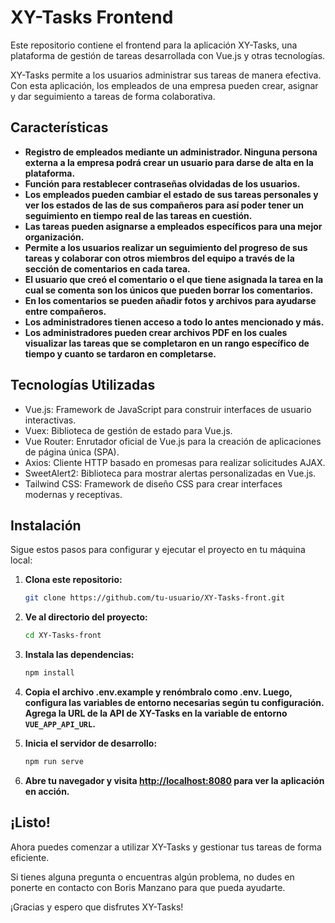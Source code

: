# XY-Tasks Frontend

Este repositorio contiene el frontend para la aplicación XY-Tasks, una plataforma de gestión de tareas desarrollada con Vue.js y otras tecnologías.

XY-Tasks permite a los usuarios administrar sus tareas de manera efectiva. Con esta aplicación, los empleados de una empresa pueden crear, asignar y dar seguimiento a tareas de forma colaborativa.

## Características

- **Registro de empleados mediante un administrador. Ninguna persona externa a la empresa podrá crear un usuario para darse de alta en la plataforma.**
- **Función para restablecer contraseñas olvidadas de los usuarios.**
- **Los empleados pueden cambiar el estado de sus tareas personales y ver los estados de las de sus compañeros para así poder tener un seguimiento en tiempo real de las tareas en cuestión.**
- **Las tareas pueden asignarse a empleados específicos para una mejor organización.**
- **Permite a los usuarios realizar un seguimiento del progreso de sus tareas y colaborar con otros miembros del equipo a través de la sección de comentarios en cada tarea.**
- **El usuario que creó el comentario o el que tiene asignada la tarea en la cual se comenta son los únicos que pueden borrar los comentarios.**
- **En los comentarios se pueden añadir fotos y archivos para ayudarse entre compañeros.**
- **Los administradores tienen acceso a todo lo antes mencionado y más.**
- **Los administradores pueden crear archivos PDF en los cuales visualizar las tareas que se completaron en un rango específico de tiempo y cuanto se tardaron en completarse.**

## Tecnologías Utilizadas

- Vue.js: Framework de JavaScript para construir interfaces de usuario interactivas.
- Vuex: Biblioteca de gestión de estado para Vue.js.
- Vue Router: Enrutador oficial de Vue.js para la creación de aplicaciones de página única (SPA).
- Axios: Cliente HTTP basado en promesas para realizar solicitudes AJAX.
- SweetAlert2: Biblioteca para mostrar alertas personalizadas en Vue.js.
- Tailwind CSS: Framework de diseño CSS para crear interfaces modernas y receptivas.

## Instalación

Sigue estos pasos para configurar y ejecutar el proyecto en tu máquina local:

1. **Clona este repositorio:**

   ```bash
   git clone https://github.com/tu-usuario/XY-Tasks-front.git
   ```

2. **Ve al directorio del proyecto:**

   ```bash
   cd XY-Tasks-front
   ```

3. **Instala las dependencias:**

   ```bash
   npm install
   ```

4. **Copia el archivo .env.example y renómbralo como .env. Luego, configura las variables de entorno necesarias según tu configuración. Agrega la URL de la API de XY-Tasks en la variable de entorno `VUE_APP_API_URL`.**

5. **Inicia el servidor de desarrollo:**

   ```bash
   npm run serve
   ```

6. **Abre tu navegador y visita [http://localhost:8080](http://localhost:8080) para ver la aplicación en acción.**

## ¡Listo!

Ahora puedes comenzar a utilizar XY-Tasks y gestionar tus tareas de forma eficiente.

Si tienes alguna pregunta o encuentras algún problema, no dudes en ponerte en contacto con Boris Manzano para que pueda ayudarte.

¡Gracias y espero que disfrutes XY-Tasks!
